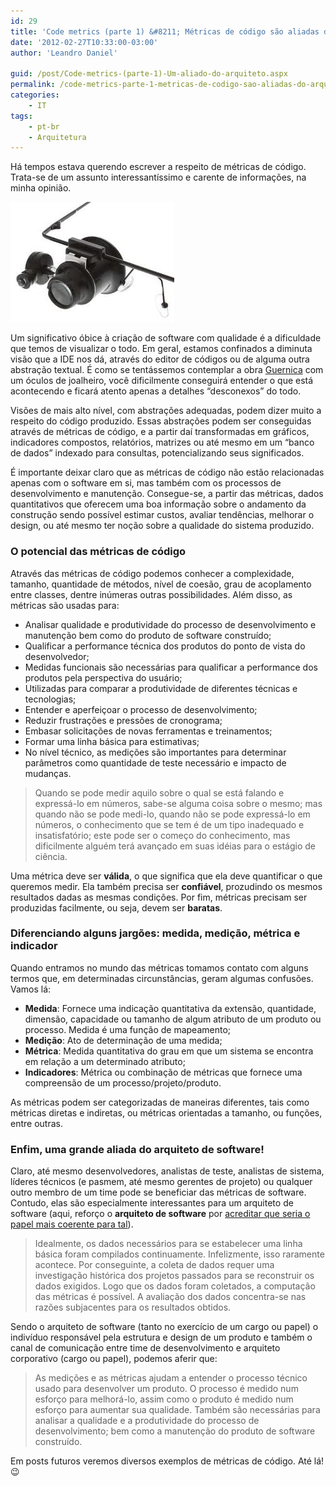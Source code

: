 ```yaml
---
id: 29
title: 'Code metrics (parte 1) &#8211; Métricas de código são aliadas do arquiteto'
date: '2012-02-27T10:33:00-03:00'
author: 'Leandro Daniel'

guid: /post/Code-metrics-(parte-1)-Um-aliado-do-arquiteto.aspx
permalink: /code-metrics-parte-1-metricas-de-codigo-sao-aliadas-do-arquiteto/
categories:
    - IT
tags:
    - pt-br
    - Arquitetura
---
```


Há tempos estava querendo escrever a respeito de métricas de código. Trata-se de um assunto interessantíssimo e carente de informações, na minha opinião.

![](/assets/pics/oculosJoalheiro.jpg)

Um significativo óbice à criação de software com qualidade é a dificuldade que temos de visualizar o todo. Em geral, estamos confinados a diminuta visão que a IDE nos dá, através do editor de códigos ou de alguma outra abstração textual. É como se tentássemos contemplar a obra [Guernica](http://pt.wikipedia.org/wiki/Ficheiro:Mural_del_Gernika.jpg) com um óculos de joalheiro, você dificilmente conseguirá entender o que está acontecendo e ficará atento apenas a detalhes “desconexos” do todo.

Visões de mais alto nível, com abstrações adequadas, podem dizer muito a respeito do código produzido. Essas abstrações podem ser conseguidas através de métricas de código, e a partir daí transformadas em gráficos, indicadores compostos, relatórios, matrizes ou até mesmo em um “banco de dados” indexado para consultas, potencializando seus significados.

É importante deixar claro que as métricas de código não estão relacionadas apenas com o software em si, mas também com os processos de desenvolvimento e manutenção. Consegue-se, a partir das métricas, dados quantitativos que oferecem uma boa informação sobre o andamento da construção sendo possível estimar custos, avaliar tendências, melhorar o design, ou até mesmo ter noção sobre a qualidade do sistema produzido.

### O potencial das métricas de código

Através das métricas de código podemos conhecer a complexidade, tamanho, quantidade de métodos, nível de coesão, grau de acoplamento entre classes, dentre inúmeras outras possibilidades. Além disso, as métricas são usadas para:

- Analisar qualidade e produtividade do processo de desenvolvimento e manutenção bem como do produto de software construído;
- Qualificar a performance técnica dos produtos do ponto de vista do desenvolvedor;
- Medidas funcionais são necessárias para qualificar a performance dos produtos pela perspectiva do usuário;
- Utilizadas para comparar a produtividade de diferentes técnicas e tecnologias;
- Entender e aperfeiçoar o processo de desenvolvimento;
- Reduzir frustrações e pressões de cronograma;
- Embasar solicitações de novas ferramentas e treinamentos;
- Formar uma linha básica para estimativas;
- No nível técnico, as medições são importantes para determinar parâmetros como quantidade de teste necessário e impacto de mudanças.

> Quando se pode medir aquilo sobre o qual se está falando e expressá-lo em números, sabe-se alguma coisa sobre o mesmo; mas quando não se pode medi-lo, quando não se pode expressá-lo em números, o conhecimento que se tem é de um tipo inadequado e insatisfatório; este pode ser o começo do conhecimento, mas dificilmente alguém terá avançado em suas idéias para o estágio de ciência.

Uma métrica deve ser **válida**, o que significa que ela deve quantificar o que queremos medir. Ela também precisa ser **confiável**, prozudindo os mesmos resultados dadas as mesmas condições. Por fim, métricas precisam ser produzidas facilmente, ou seja, devem ser **baratas**.

### Diferenciando alguns jargões: medida, medição, métrica e indicador

Quando entramos no mundo das métricas tomamos contato com alguns termos que, em determinadas circunstâncias, geram algumas confusões. Vamos lá:

- **Medida**: Fornece uma indicação quantitativa da extensão, quantidade, dimensão, capacidade ou tamanho de algum atributo de um produto ou processo. Medida é uma função de mapeamento;
- **Medição**: Ato de determinação de uma medida;
- **Métrica**: Medida quantitativa do grau em que um sistema se encontra em relação a um determinado atributo;
- **Indicadores**: Métrica ou combinação de métricas que fornece uma compreensão de um processo/projeto/produto.

As métricas podem ser categorizadas de maneiras diferentes, tais como métricas diretas e indiretas, ou métricas orientadas a tamanho, ou funções, entre outras.

### Enfim, uma grande aliada do arquiteto de software!

Claro, até mesmo desenvolvedores, analistas de teste, analistas de sistema, líderes técnicos (e pasmem, até mesmo gerentes de projeto) ou qualquer outro membro de um time pode se beneficiar das métricas de software. Contudo, elas são especialmente interessantes para um arquiteto de software (aqui, reforço o **arquiteto de software** por [acreditar que seria o papel mais coerente para tal](http://leandrodaniel.com/Refletindo-sobre-funcoes-e-niveis-de-arquitetura-em-uma-empresa)).

> Idealmente, os dados necessários para se estabelecer uma linha básica foram compilados continuamente. Infelizmente, isso raramente acontece. Por conseguinte, a coleta de dados requer uma investigação histórica dos projetos passados para se reconstruir os dados exigidos. Logo que os dados foram coletados, a computação das métricas é possível. A avaliação dos dados concentra-se nas razões subjacentes para os resultados obtidos.

Sendo o arquiteto de software (tanto no exercício de um cargo ou papel) o indivíduo responsável pela estrutura e design de um produto e também o canal de comunicação entre time de desenvolvimento e arquiteto corporativo (cargo ou papel), podemos aferir que:

> As medições e as métricas ajudam a entender o processo técnico usado para desenvolver um produto. O processo é medido num esforço para melhorá-lo, assim como o produto é medido num esforço para aumentar sua qualidade. Também são necessárias para analisar a qualidade e a produtividade do processo de desenvolvimento; bem como a manutenção do produto de software construído.

Em posts futuros veremos diversos exemplos de métricas de código. Até lá! 😉
